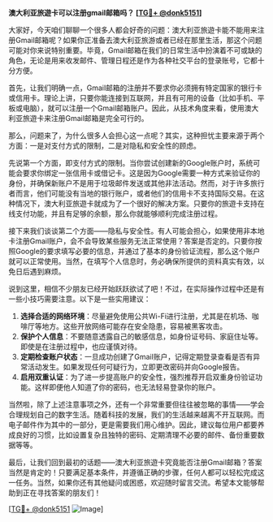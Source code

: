 **澳大利亚旅遊卡可以注册gmail邮箱吗？ [[TG💪+ @donk5151](https://t.me/s/donk5151)]**

大家好，今天咱们聊聊一个很多人都会好奇的问题：澳大利亚旅遊卡能不能用来注册Gmail邮箱呢？如果你正准备去澳大利亚旅游或者已经在那里生活，那这个问题可能对你来说特别重要。毕竟，Gmail邮箱在我们的日常生活中扮演着不可或缺的角色，无论是用来收发邮件、管理日程还是作为各种社交平台的登录账号，它都十分方便。

首先，让我们明确一点，Gmail邮箱的注册并不要求你必须拥有特定国家的银行卡或信用卡。理论上讲，只要你能连接到互联网，并且有可用的设备（比如手机、平板或电脑），就可以注册一个Gmail邮箱账户。因此，从技术角度来看，使用澳大利亚旅遊卡来注册Gmail邮箱是完全可行的。

那么，问题来了，为什么很多人会担心这一点呢？其实，这种担忧主要来源于两个方面：一是对支付方式的限制，二是对隐私和安全性的顾虑。

先说第一个方面，即支付方式的限制。当你尝试创建新的Google账户时，系统可能会要求你绑定一张信用卡或借记卡。这是因为Google需要一种方式来验证你的身份，并确保新账户不是用于垃圾邮件发送或其他非法活动。然而，对于许多旅行者而言，他们可能没有当地的银行账户，或者他们的信用卡不支持国际交易。在这种情况下，澳大利亚旅遊卡就成为了一个很好的解决方案。只要你的旅遊卡支持在线支付功能，并且有足够的余额，那么你就能够顺利完成注册过程。

接下来我们谈谈第二个方面——隐私与安全性。有人可能会担心，如果使用非本地卡注册Gmail账户，会不会导致某些服务无法正常使用？答案是否定的。只要你按照Google的要求填写必要的信息，并通过了基本的身份验证流程，那么这个账户就可以正常使用。当然，在填写个人信息时，务必确保所提供的资料真实有效，以免日后遇到麻烦。

说到这里，相信不少朋友已经开始跃跃欲试了吧！不过，在实际操作过程中还是有一些小技巧需要注意。以下是一些实用建议：

1. **选择合适的网络环境**：尽量避免使用公共Wi-Fi进行注册，尤其是在机场、咖啡厅等地方。这些开放网络可能存在安全隐患，容易被黑客攻击。
2. **保护个人信息**：不要随意透露自己的敏感信息，如身份证号码、家庭住址等。即使是在注册过程中，也应谨慎对待。
3. **定期检查账户状态**：一旦成功创建了Gmail账户，记得定期登录查看是否有异常活动发生。如果发现任何可疑行为，立即更改密码并向Google报告。
4. **启用双重认证**：为了进一步提高账户的安全性，强烈推荐开启双重身份验证功能。这样即便他人知道了你的密码，也无法轻易登录你的账户。

当然啦，除了上述注意事项之外，还有一个非常重要但往往被忽略的事情——学会合理规划自己的数字生活。随着科技的发展，我们的生活越来越离不开互联网。而电子邮件作为其中的一部分，更是需要我们用心维护。因此，建议每位用户都要养成良好的习惯，比如设置复杂且独特的密码、定期清理不必要的邮件、备份重要数据等等。

最后，让我们回到最初的话题——澳大利亚旅遊卡究竟能否注册Gmail邮箱？答案当然是肯定的！只要满足基本条件，并遵循正确的步骤，任何人都可以轻松完成这一任务。当然，如果你还有其他疑问或困惑，欢迎随时留言交流。希望本文能够帮助到正在寻找答案的朋友们！

[[TG💪+ @donk5151](https://t.me/s/donk5151) ![Image](https://i.postimg.cc/rwNCRYN7/Snipaste-2025-04-30-17-27-05.png)]